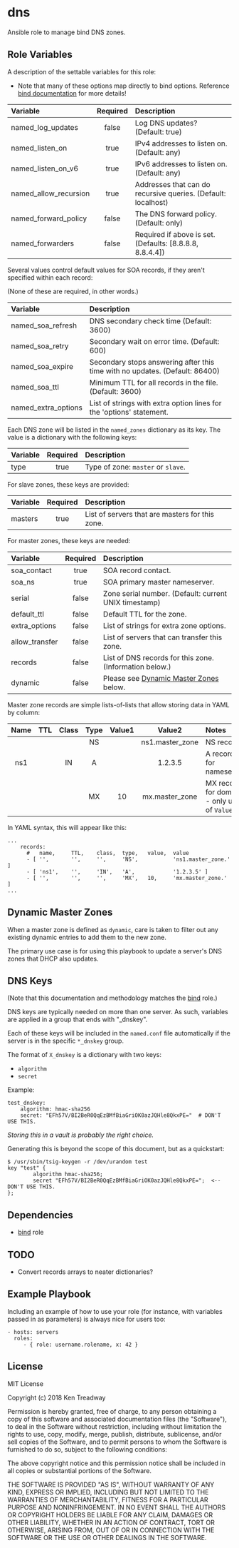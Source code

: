dns
===

Ansible role to manage bind DNS zones.

Role Variables
--------------

A description of the settable variables for this role:

* Note that many of these options map directly to bind options.  Reference [bind 
documentation](https://www.isc.org/downloads/bind/doc/) for more details!

| Variable              | Required | Description                                                    |
|:----------------------|:--------:|:---------------------------------------------------------------|
| named_log_updates     | false    | Log DNS updates?  (Default: true)                              |
| named_listen_on       | true     | IPv4 addresses to listen on.  (Default: any)                   |
| named_listen_on_v6    | true     | IPv6 addresses to listen on.  (Default: any)                   |
| named_allow_recursion | true     | Addresses that can do recursive queries.  (Default: localhost) |
| named_forward_policy  | false    | The DNS forward policy.  (Default: only)                       |
| named_forwarders      | false    | Required if above is set.  (Defaults: [8.8.8.8, 8.8.4.4])      |

Several values control default values for SOA records, if they aren't specified within each record:

(None of these are required, in other words.)

| Variable              | Description                                                                  |
|:----------------------|:-----------------------------------------------------------------------------|
| named_soa_refresh     | DNS secondary check time  (Default: 3600)                                    |
| named_soa_retry       | Secondary wait on error time.  (Default: 600)                                |
| named_soa_expire      | Secondary stops answering after this time with no updates.  (Default: 86400) |
| named_soa_ttl         | Minimum TTL for all records in the file.  (Default: 3600)                    |
| named_extra_options   | List of strings with extra option lines for the 'options' statement.         |

Each DNS zone will be listed in the `named_zones` dictionary as its key.  The value is a dictionary with the 
following keys:

| Variable              | Required | Description                                                    |
|:----------------------|:--------:|:---------------------------------------------------------------|
| type                  | true     | Type of zone: `master` or `slave`.                             |

For slave zones, these keys are provided:

| Variable              | Required | Description                                                    |
|:----------------------|:--------:|:---------------------------------------------------------------|
| masters               | true     | List of servers that are masters for this zone.                |

For master zones, these keys are needed:

| Variable              | Required | Description                                                    |
|:----------------------|:--------:|:---------------------------------------------------------------|
| soa_contact           | true     | SOA record contact.                                            |
| soa_ns                | true     | SOA primary master nameserver.                                 |
| serial                | false    | Zone serial number.  (Default: current UNIX timestamp)         |
| default_ttl           | false    | Default TTL for the zone.                                      |
| extra_options         | false    | List of strings for extra zone options.                        |
| allow_transfer        | false    | List of servers that can transfer this zone.                   |
| records               | false    | List of DNS records for this zone.  (Information below.)       |
| dynamic               | false    | Please see [Dynamic Master Zones](#dynamic-master-zones) below.|

Master zone records are simple lists-of-lists that allow storing data in YAML by column:

| Name | TTL | Class | Type | Value1 | Value2          | Notes                                       |
|:----:|:---:|:-----:|:----:|:------:|:---------------:|:--------------------------------------------|
|      |     |       | NS   |        | ns1.master_zone | NS record                                   |
| ns1  |     | IN    | A    |        | 1.2.3.5         | A record for nameserver                     |
|      |     |       | MX   | 10     | mx.master_zone  | MX record for domain - only use of `Value1` |

In YAML syntax, this will appear like this:

```
...
    records:
      #   name,     TTL,    class,  type,   value,  value
      - [ '',       '',     '',     'NS',           'ns1.master_zone.' ]
      - [ 'ns1',    '',     'IN',   'A',            '1.2.3.5' ]
      - [ '',       '',     '',     'MX',   10,     'mx.master_zone.' ]
...
```

Dynamic Master Zones
--------------------

When a master zone is defined as `dynamic`, care is taken to filter out any existing dynamic entries to add them
to the new zone.

The primary use case is for using this playbook to update a server's DNS zones that DHCP also updates.

DNS Keys
--------

(Note that this documentation and methodology matches the [bind](https://github.com/buzzbombnc/bind) role.)

DNS keys are typically needed on more than one server.  As such, variables are applied in a group that ends with 
"_dnskey".

Each of these keys will be included in the `named.conf` file automatically if the server is in the 
specific `*_dnskey` group.

The format of `X_dnskey` is a dictionary with two keys:
* `algorithm`
* `secret`

Example:
```
test_dnskey:
    algorithm: hmac-sha256
    secret: "EFh57V/BI2BeR0QqEzBMfBiaGriOK0azJQHle8QkxPE="  # DON'T USE THIS.
```

*Storing this in a vault is probably the right choice.*

Generating this is beyond the scope of this document, but as a quickstart:
```
$ /usr/sbin/tsig-keygen -r /dev/urandom test
key "test" {
        algorithm hmac-sha256;
        secret "EFh57V/BI2BeR0QqEzBMfBiaGriOK0azJQHle8QkxPE=";  <-- DON'T USE THIS.
};
```

Dependencies
------------

* [bind](https://github.com/buzzbombnc/bind) role

TODO
----

* Convert records arrays to neater dictionaries?

Example Playbook
----------------

Including an example of how to use your role (for instance, with variables passed in as parameters) is always nice for users too:

    - hosts: servers
      roles:
         - { role: username.rolename, x: 42 }

License
-------

MIT License

Copyright (c) 2018 Ken Treadway

Permission is hereby granted, free of charge, to any person obtaining a copy
of this software and associated documentation files (the "Software"), to deal
in the Software without restriction, including without limitation the rights
to use, copy, modify, merge, publish, distribute, sublicense, and/or sell
copies of the Software, and to permit persons to whom the Software is
furnished to do so, subject to the following conditions:

The above copyright notice and this permission notice shall be included in all
copies or substantial portions of the Software.

THE SOFTWARE IS PROVIDED "AS IS", WITHOUT WARRANTY OF ANY KIND, EXPRESS OR
IMPLIED, INCLUDING BUT NOT LIMITED TO THE WARRANTIES OF MERCHANTABILITY,
FITNESS FOR A PARTICULAR PURPOSE AND NONINFRINGEMENT. IN NO EVENT SHALL THE
AUTHORS OR COPYRIGHT HOLDERS BE LIABLE FOR ANY CLAIM, DAMAGES OR OTHER
LIABILITY, WHETHER IN AN ACTION OF CONTRACT, TORT OR OTHERWISE, ARISING FROM,
OUT OF OR IN CONNECTION WITH THE SOFTWARE OR THE USE OR OTHER DEALINGS IN THE
SOFTWARE.
